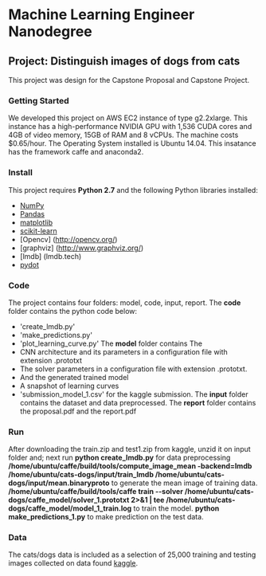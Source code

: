 # Machine Learning Engineer Nanodegree
## Project: Distinguish images of dogs from cats

This  project was design for the Capstone Proposal and Capstone Project.

### Getting Started

We developed this project on AWS EC2 instance of type g2.2xlarge. This instance has a high-performance NVIDIA GPU with 1,536 CUDA cores and 4GB of video memory, 15GB of RAM and 8 vCPUs. The machine costs $0.65/hour.
The Operating System installed is Ubuntu 14.04. This insatance has the framework caffe and anaconda2.

### Install

This project requires **Python 2.7** and the following Python libraries installed:

- [NumPy](http://www.numpy.org/)
- [Pandas](http://pandas.pydata.org)
- [matplotlib](http://matplotlib.org/)
- [scikit-learn](http://scikit-learn.org/stable/)
- [Opencv] (http://opencv.org/)
- [graphviz] (http://www.graphviz.org/)
- [lmdb] (lmdb.tech)
- [pydot](https://pypi.python.org/pypi/pydot)

### Code

The project contains four folders: model, code, input, report.
The **code** folder contains the python code below:
- 'create_lmdb.py'
- 'make_predictions.py'
- 'plot_learning_curve.py'
The **model** folder contains The 
- CNN architecture and its parameters in a configuration file with extension .prototxt
- The solver parameters in a configuration file with extension .prototxt.
- And the generated trained model
- A snapshot of learning curves
- 'submission_model_1.csv' for the kaggle submission.
The **input** folder contains the dataset and data preprocessed.
The **report** folder  contains the proposal.pdf and the report.pdf

### Run

After downloading the train.zip and test1.zip from kaggle,  unzid it on input folder and; next run
**python create_lmdb.py** for data preprocessing
**/home/ubuntu/caffe/build/tools/compute_image_mean -backend=lmdb /home/ubuntu/cats-dogs/input/train_lmdb /home/ubuntu/cats-dogs/input/mean.binaryproto** to generate the mean image of training data.
**/home/ubuntu/caffe/build/tools/caffe train --solver /home/ubuntu/cats-dogs/caffe_model/solver_1.prototxt 2>&1 | tee /home/ubuntu/cats-dogs/caffe_model/model_1_train.log** to train the model.
**python make_predictions_1.py** to make prediction on the test data.

### Data

The cats/dogs data is included as a selection of 25,000 training and testing images collected on data found [kaggle](https://www.kaggle.com/c/dogs-vs-cats/data).